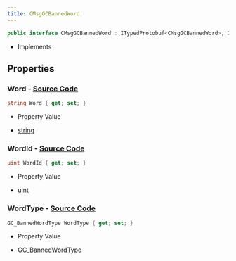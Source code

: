 ```yaml
---
title: CMsgGCBannedWord
---
```


```csharp
public interface CMsgGCBannedWord : ITypedProtobuf<CMsgGCBannedWord>, INativeHandle
```

- Implements

## Properties

### **Word** - [Source Code](https://github.com/swiftly-solution/swiftlys2/blob/main/managed/src/SwiftlyS2.Generated/Protobufs/Interfaces/CMsgGCBannedWord.cs#L19)

```csharp
string Word { get; set; }
```

- Property Value

- [string](https://learn.microsoft.com/dotnet/api/system.string)

### **WordId** - [Source Code](https://github.com/swiftly-solution/swiftlys2/blob/main/managed/src/SwiftlyS2.Generated/Protobufs/Interfaces/CMsgGCBannedWord.cs#L13)

```csharp
uint WordId { get; set; }
```

- Property Value

- [uint](https://learn.microsoft.com/dotnet/api/system.uint32)

### **WordType** - [Source Code](https://github.com/swiftly-solution/swiftlys2/blob/main/managed/src/SwiftlyS2.Generated/Protobufs/Interfaces/CMsgGCBannedWord.cs#L16)

```csharp
GC_BannedWordType WordType { get; set; }
```

- Property Value

- [GC_BannedWordType](/docs/api/shared/protobufdefinitions/gc_bannedwordtype)

